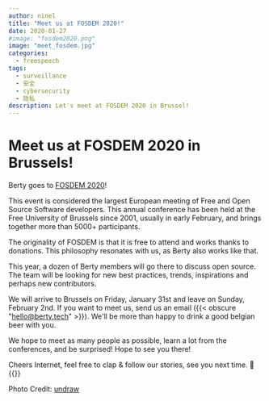 ```yaml
---
author: ninel
title: "Meet us at FOSDEM 2020!"
date: 2020-01-27
#image: "fosdem2020.png"
image: "meet_fosdem.jpg"
categories:
  - freespeech
tags:
  - surveillance
  - 安全
  - cybersecurity
  - 隐私
description: Let's meet at FOSDEM 2020 in Brussel!
---
```


# Meet us at FOSDEM 2020 in Brussels!

Berty goes to [FOSDEM 2020](https://fosdem.org/2020/about/)!

This event is considered the largest European meeting of Free and Open Source Software developers.  This annual conference has been held at the Free University of Brussels since 2001, usually in early February, and brings together more than 5000+ participants.

The originality of FOSDEM is that it is free to attend and works thanks to donations. This philosophy resonates with us, as Berty also works like that.

This year, a dozen of Berty members will go there to discuss open source. The team will be looking for new best practices, trends, inspirations and perhaps new contributors.

We will arrive to Brussels on Friday, January 31st and leave on Sunday, February 2nd. If you want to meet us, send us an email ({{< obscure "hello@berty.tech" >}}). We'll be more than happy to drink a good belgian beer with you.

We hope to meet as many people as possible, learn a lot from the conferences, and be surprised! Hope to see you there!



Cheers Internet, feel free to clap & follow our stories, see you next time. 🤫 </br>
 {{<tweet id="1175014666310959104">}}

Photo Credit: [undraw](https://undraw.co/illustrations) 
